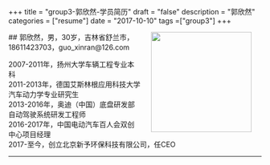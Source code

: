 +++
title = "group3-郭欣然-学员简历"
draft = "false"
description = "郭欣然"
categories = ["resume"]
date = "2017-10-10"
tags =["group3"]
+++

<img src="/post/group3/GXR-pic.jpg" width="200" align="right" hspace="20" vspace="0" />
## 郭欣然，男，30岁，吉林省舒兰市，18611423703，guo_xinran@126.com

2007-2011年，扬州大学车辆工程专业本科<br/>
2011-2013年，德国艾斯林根应用科技大学汽车动力学专业研究生<br/>
2013-2016年，奥迪（中国）底盘研发部自动驾驶系统研发工程师<br/>
2016-2017年，中国电动汽车百人会双创中心项目经理<br/>
2017-至今，创立北京新予环保科技有限公司，任CEO<br/>
* * *
